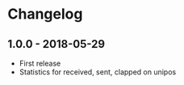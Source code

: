 # Changelog

## 1.0.0 - 2018-05-29

- First release
- Statistics for received, sent, clapped on unipos
